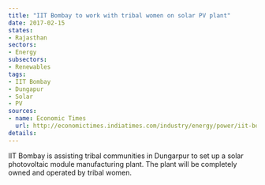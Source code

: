 ```yaml
---
title: "IIT Bombay to work with tribal women on solar PV plant"
date: 2017-02-15
states:
- Rajasthan
sectors:
- Energy
subsectors:
- Renewables
tags:
- IIT Bombay
- Dungapur
- Solar
- PV
sources:
- name: Economic Times
  url: http://economictimes.indiatimes.com/industry/energy/power/iit-bombay-helps-rajasthan-tribal-communities-set-up-solar-manufacturing-plant/articleshow/57015440.cms
details:
---
```


IIT Bombay is assisting tribal communities in Dungarpur to set up a solar photovoltaic module manufacturing plant. The plant will be completely owned and operated by tribal women.
